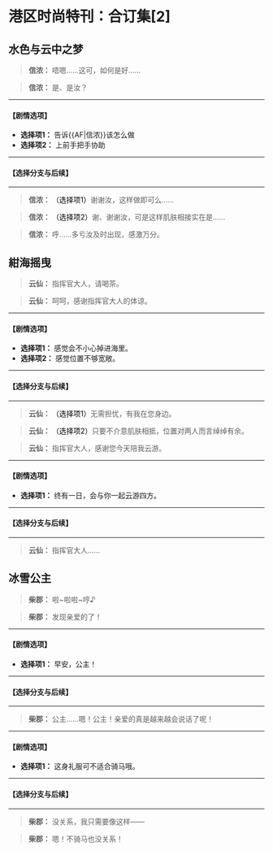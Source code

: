 # 港区时尚特刊：合订集[2]

## 水色与云中之梦

> **信浓：**
> 唔嗯……这可，如何是好……

> **信浓：**
> 是、是汝？

---
#### **【剧情选项】**
*   **选择项1：** 告诉{{AF|信浓}}该怎么做
*   **选择项2：** 上前手把手协助

---
#### **【选择分支与后续】**
---

> **信浓：**
> <span style="color:black;">（选择项1）</span>谢谢汝，这样做即可么……

> **信浓：**
> <span style="color:black;">（选择项2）</span>谢、谢谢汝，可是这样肌肤相接实在是……

> **信浓：**
> 呼……多亏汝及时出现，感激万分。

## 紺海摇曳

> **云仙：**
> 指挥官大人，请喝茶。

> **云仙：**
> 呵呵，感谢指挥官大人的体谅。

---
#### **【剧情选项】**
*   **选择项1：** 感觉会不小心掉进海里。
*   **选择项2：** 感觉位置不够宽敞。

---
#### **【选择分支与后续】**
---

> **云仙：**
> <span style="color:black;">（选择项1）</span>无需担忧，有我在您身边。

> **云仙：**
> <span style="color:black;">（选择项2）</span>只要不介意肌肤相抵，位置对两人而言绰绰有余。

> **云仙：**
> 指挥官大人，感谢您今天陪我云游。

---
#### **【剧情选项】**
*   **选择项1：** 终有一日，会与你一起云游四方。

---
#### **【选择分支与后续】**
---

> **云仙：**
> 指挥官大人……

## 冰雪公主

> **柴郡：**
> 啦~啦啦~哼♪

> **柴郡：**
> 发现亲爱的了！

---
#### **【剧情选项】**
*   **选择项1：** 早安，公主！

---
#### **【选择分支与后续】**
---

> **柴郡：**
> 公主……嗯！公主！亲爱的真是越来越会说话了呢！

---
#### **【剧情选项】**
*   **选择项1：** 这身礼服可不适合骑马哦。

---
#### **【选择分支与后续】**
---

> **柴郡：**
> 没关系，我只需要像这样——

> **柴郡：**
> 嗯！不骑马也没关系！

